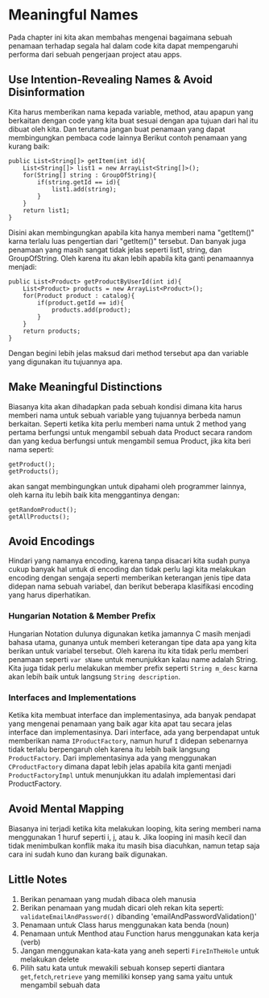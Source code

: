 # Meaningful Names

Pada chapter ini kita akan membahas mengenai bagaimana sebuah penamaan terhadap segala hal dalam code kita dapat mempengaruhi performa dari sebuah pengerjaan project atau apps.

## Use Intention-Revealing Names & Avoid Disinformation
Kita harus memberikan nama kepada variable, method, atau apapun yang berkaitan dengan code yang kita buat sesuai dengan apa tujuan dari hal itu dibuat oleh kita. Dan terutama jangan buat penamaan yang dapat membingungkan pembaca code lainnya
Berikut contoh penamaan yang kurang baik:
```
public List<String[]> getItem(int id){
    List<String[]> list1 = new ArrayList<String[]>();
    for(String[] string : GroupOfString){
        if(string.getId == id){
            list1.add(string);
        }
    }
    return list1;
}
```
Disini akan membingungkan apabila kita hanya memberi nama "getItem()" karna terlalu luas pengertian dari "getItem()" tersebut. Dan banyak juga penamaan yang masih sangat tidak jelas seperti list1, string, dan GroupOfString. Oleh karena itu akan lebih apabila kita ganti penamaannya menjadi:
```
public List<Product> getProductByUserId(int id){
    List<Product> products = new ArrayList<Product>();
    for(Product product : catalog){
        if(product.getId == id){
            products.add(product);
        }
    }
    return products;
}
```
Dengan begini lebih jelas maksud dari method tersebut apa dan variable yang digunakan itu tujuannya apa.

## Make Meaningful Distinctions
Biasanya kita akan dihadapkan pada sebuah kondisi dimana kita harus memberi nama untuk sebuah variable yang tujuannya berbeda namun berkaitan. Seperti ketika kita perlu memberi nama untuk 2 method yang pertama berfungsi untuk mengambil sebuah data Product secara random dan yang kedua berfungsi untuk mengambil semua Product, jika kita beri nama seperti:
```
getProduct();
getProducts();
```
akan sangat membingungkan untuk dipahami oleh programmer lainnya, oleh karna itu lebih baik kita menggantinya dengan:
```
getRandomProduct();
getAllProducts();
```
## Avoid Encodings
Hindari yang namanya encoding, karena tanpa disacari kita sudah punya cukup banyak hal untuk di encoding dan tidak perlu lagi kita melakukan encoding dengan sengaja seperti memberikan keterangan jenis tipe data didepan nama sebuah variabel, dan berikut beberapa klasifikasi encoding yang harus diperhatikan.
### Hungarian Notation & Member Prefix
Hungarian Notation dulunya digunakan ketika jamannya C masih menjadi bahasa utama, gunanya untuk memberi keterangan tipe data apa yang kita berikan untuk variabel tersebut. Oleh karena itu kita tidak perlu memberi penamaan seperti `var sName` untuk menunjukkan kalau name adalah String. Kita juga tidak perlu melakukan member prefix seperti `String m_desc` karna akan lebih baik untuk langsung `String description`.
### Interfaces and Implementations
Ketika kita membuat interface dan implementasinya, ada banyak pendapat yang mengenai penamaan yang baik agar kita apat tau secara jelas interface dan implementasinya. Dari interface, ada yang berpendapat untuk memberikan nama `IProductFactory`, namun huruf `I` didepan sebenarnya tidak terlalu berpengaruh oleh karena itu lebih baik langsung `ProductFactory`. Dari implementasinya ada yang menggunakan `CProductFactory` dimana dapat lebih jelas apabila kita ganti menjadi `ProductFactoryImpl` untuk menunjukkan itu adalah implementasi dari ProductFactory.

## Avoid Mental Mapping
Biasanya ini terjadi ketika kita melakukan looping, kita sering memberi nama menggunakan 1 huruf seperti i, j, atau k. Jika looping ini masih kecil dan tidak menimbulkan konflik maka itu masih bisa diacuhkan, namun tetap saja cara ini sudah kuno dan kurang baik digunakan.

## Little Notes
1. Berikan penamaan yang mudah dibaca oleh manusia
2. Berikan penamaan yang mudah dicari oleh rekan kita seperti: `validateEmailAndPassword()` dibanding 'emailAndPasswordValidation()'
3. Penamaan untuk Class harus menggunakan kata benda (noun)
4. Penamaan untuk Menthod atau Function harus menggunakan kata kerja (verb)
5. Jangan menggunakan kata-kata yang aneh seperti `FireInTheHole` untuk melakukan delete
6. Pilih satu kata untuk mewakili sebuah konsep seperti diantara `get`,`fetch`,`retrieve` yang memiliki konsep yang sama yaitu untuk mengambil sebuah data
